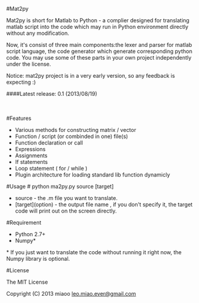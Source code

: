 #Mat2py 


Mat2py is short for Matlab to Python - a complier designed for translating matlab script into the code which may run in Python environment directly without any modification. 
<p>Now, it's consist of three main components:the lexer and parser for matlab script language, the code generator which generate corresponding python code. You may use some of these parts in your own project independently under the license.</p>

Notice: mat2py project is in a very early version, so any feedback is expecting :)

####Latest release: 0.1 (2013/08/19)

<br><br>
#Features
* Various methods for constructing matrix / vector
* Function / script (or combinded in one) file(s)
* Function declaration or call
* Expressions
* Assignments
* If statements
* Loop statement ( for / while )
* Plugin architecture for loading standard lib function dynamicly

#Usage
    # python ma2py.py source [target]
* source - the .m file you want to translate.
* \[target\](option) - the output file name , if you don't specify it, the target code will print out on the screen directly. 

#Requirement
* Python 2.7+
* Numpy\*

\* If you just want to translate the code without running it right now, the Numpy library is optional.

#License

The MIT License

Copyright (C) 2013 miaoo leo.miao.ever@gmail.com